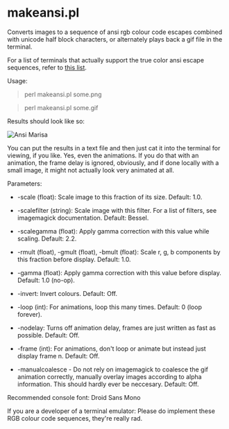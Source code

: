 makeansi.pl
===========

Converts images to a sequence of ansi rgb colour code 
escapes combined with unicode half block characters,
or alternately plays back a gif file in the terminal.

For a list of terminals that actually support the 
true color ansi escape sequences, refer to 
[this list](https://gist.github.com/XVilka/8346728).

Usage:

   > perl makeansi.pl some.png

   > perl makeansi.pl some.gif 

Results should look like so:

![Ansi Marisa](http://aka-san.halcy.de/ansimari.png)

You can put the results in a text file and then just
cat it into the terminal for viewing, if you like. Yes,
even the animations. If you do that with an animation,
the frame delay is ignored, obviously, and if done
locally with a small image, it might not actually
look very animated at all.

Parameters:

   * -scale (float): Scale image to this fraction of 
      its size. Default: 1.0.
 
   * -scalefilter (string): Scale image with this 
      filter. For a list of filters, see imagemagick 
      documentation. Default: Bessel.

   * -scalegamma (float): Apply gamma correction with 
      this value while scaling. Default: 2.2.

   * -rmult (float), -gmult (float), -bmult (float): 
      Scale r, g, b components by this fraction before 
      display. Default: 1.0.
   
   * -gamma (float): Apply gamma correction with this 
      value before display. Default: 1.0 (no-op).

   * -invert: Invert colours. Default: Off.
                 
   * -loop (int): For animations, loop this many times.
      Default: 0 (loop forever).

   * -nodelay: Turns off animation delay, frames are
      just written as fast as possible. Default: Off.

   * -frame (int): For animations, don't loop or 
      animate but instead just display frame n. 
      Default: Off.

   * -manualcoalesce - Do not rely on imagemagick 
      to coalesce the gif animation correctly, manually
      overlay images according to alpha information.
      This should hardly ever be neccesary. Default:
      Off.

Recommended console font: Droid Sans Mono

If you are a developer of a terminal emulator: Please
do implement these RGB colour code sequences, they're
really rad.



